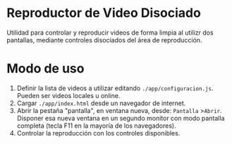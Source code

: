 # Reproductor de Video Disociado

Utilidad para controlar y reproducir videos de forma limpia al utilizr dos pantallas, mediante controles disociados del área de reproducción.

# Modo de uso

1. Definir la lista de videos a utilizar editando `./app/configuracion.js`. Pueden ser videos locales u online.
2. Cargar `./app/index.html` desde un navegador de internet.
3. Abrir la pestaña "pantalla", en ventana nueva, desde: `Pantalla` >`Abrir`. Disponer esa nueva ventana en un segundo monitor con modo pantalla completa (tecla F11 en la mayoría de los navegadores).
4. Controlar la reproducción con los controles disponibles.
